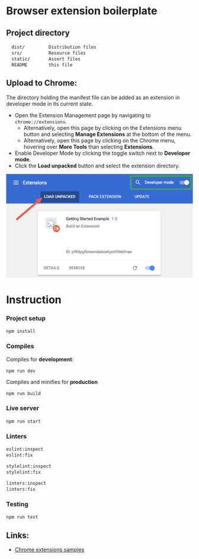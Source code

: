 # Browser extension boilerplate

## Project directory

      dist/         Distribution files
      srs/          Resource files
      static/       Assert files
      README        this file
      
## Upload to Chrome:

The directory holding the manifest file can be added as an extension in developer mode in its current state.

- Open the Extension Management page by navigating to `chrome://extensions`.
    * Alternatively, open this page by clicking on the Extensions menu button
      and selecting **Manage Extensions** at the bottom of the menu.
    * Alternatively, open this page by clicking on the Chrome menu,
      hovering over **More Tools** than selecting **Extensions**.
- Enable Developer Mode by clicking the toggle switch next to **Developer mode**.
- Click the **Load unpacked** button and select the extension directory.

![Upload Chrome extension](/assert/chrome.png)


# Instruction

### Project setup
```
npm install
```

### Compiles

Compiles for **development**:
```
npm run dev
```

Compiles and minifies for **production**
```
npm run build
```

### Live server
```
npm run start
```

### Linters
```
eslint:inspect
eslint:fix
```
```
stylelint:inspect
stylelint:fix
```
```
linters:inspect
linters:fix
```

### Testing
```
npm run test
```


## Links:
* [Chrome extensions samples](https://github.com/GoogleChrome/chrome-extensions-samples)
